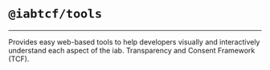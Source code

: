 # `@iabtcf/tools`
---
Provides easy web-based tools to help developers visually and interactively understand each aspect of the iab. Transparency and Consent Framework (TCF).
